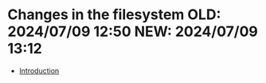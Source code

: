 # Changes in the filesystem OLD: 2024/07/09 12:50 NEW: 2024/07/09 13:12

-   [Introduction](intro.md)

